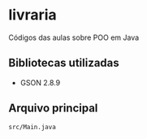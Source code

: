 # livraria
Códigos das aulas sobre POO em Java 


## Bibliotecas utilizadas

* GSON 2.8.9

## Arquivo principal

```src/Main.java```
